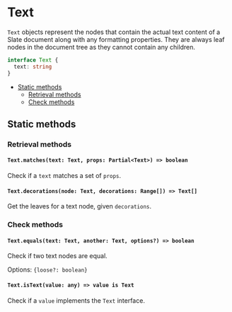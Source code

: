 # Text

`Text` objects represent the nodes that contain the actual text content of a Slate document along with any formatting properties. They are always leaf nodes in the document tree as they cannot contain any children.

```typescript
interface Text {
  text: string
}
```

- [Static methods](text.md#static-methods)
  - [Retrieval methods](text.md#retrieval-methods)
  - [Check methods](text.md#check-methods)

## Static methods

### Retrieval methods

#### `Text.matches(text: Text, props: Partial<Text>) => boolean`

Check if a `text` matches a set of `props`.

#### `Text.decorations(node: Text, decorations: Range[]) => Text[]`

Get the leaves for a text node, given `decorations`.

### Check methods

#### `Text.equals(text: Text, another: Text, options?) => boolean`

Check if two text nodes are equal.

Options: `{loose?: boolean}`

#### `Text.isText(value: any) => value is Text`

Check if a `value` implements the `Text` interface.
